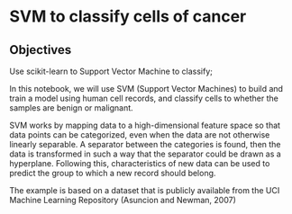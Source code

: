 # SVM to classify cells of cancer



## Objectives
Use scikit-learn to Support Vector Machine to classify;

In this notebook, we will use SVM (Support Vector Machines) to build and train a model using human cell records, and classify cells to whether the samples are benign or malignant.

SVM works by mapping data to a high-dimensional feature space so that data points can be categorized, even when the data are not otherwise linearly separable. A separator between the categories is found, then the data is transformed in such a way that the separator could be drawn as a hyperplane. Following this, characteristics of new data can be used to predict the group to which a new record should belong.

The example is based on a dataset that is publicly available from the UCI Machine Learning Repository (Asuncion and Newman, 2007)
